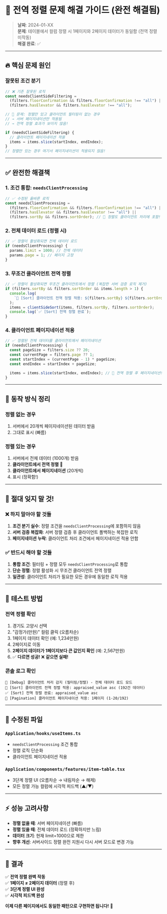 # 🚨 전역 정렬 문제 해결 가이드 (완전 해결됨)

> **날짜**: 2024-01-XX  
> **문제**: 테이블에서 컬럼 정렬 시 1페이지와 2페이지 데이터가 동일함 (전역 정렬 미작동)  
> **해결 완료**: ✅

---

## 🔥 **핵심 문제 원인**

### 잘못된 조건 분기

```typescript
// ❌ 기존 잘못된 로직
const needsClientSideFiltering =
  (filters.floorConfirmation && filters.floorConfirmation !== "all") ||
  (filters.hasElevator && filters.hasElevator !== "all");

// 🚨 문제: 정렬만 있고 클라이언트 필터링이 없는 경우
// → 서버 페이지네이션만 적용됨
// → 전역 정렬 효과가 보이지 않음!

if (needsClientSideFiltering) {
  // 클라이언트 페이지네이션 적용
  items = items.slice(startIndex, endIndex);
}
// 정렬만 있는 경우 여기서 페이지네이션이 적용되지 않음!
```

---

## ✅ **완전한 해결책**

### 1. 조건 통합: `needsClientProcessing`

```typescript
// ✅ 수정된 올바른 로직
const needsClientProcessing =
  (filters.floorConfirmation && filters.floorConfirmation !== "all") ||
  (filters.hasElevator && filters.hasElevator !== "all") ||
  (filters.sortBy && filters.sortOrder); // 🎯 정렬도 클라이언트 처리에 포함!
```

### 2. 전체 데이터 로드 (정렬 시)

```typescript
// ✅ 정렬이 활성화되면 전체 데이터 로드
if (needsClientProcessing) {
  params.limit = 1000; // 전체 데이터
  params.page = 1; // 페이지 고정
}
```

### 3. 무조건 클라이언트 전역 정렬

```typescript
// ✅ 정렬이 활성화되면 무조건 클라이언트에서 정렬 (복잡한 서버 검증 로직 제거)
if (filters.sortBy && filters.sortOrder && items.length > 1) {
  console.log(
    `🔄 [Sort] 클라이언트 전역 정렬 적용: ${filters.sortBy} ${filters.sortOrder}`
  );
  items = clientSideSort(items, filters.sortBy, filters.sortOrder);
  console.log(`✅ [Sort] 전역 정렬 완료`);
}
```

### 4. 클라이언트 페이지네이션 적용

```typescript
// ✅ 정렬된 전체 데이터를 클라이언트에서 페이지네이션
if (needsClientProcessing) {
  const pageSize = filters.size ?? 20;
  const currentPage = filters.page ?? 1;
  const startIndex = (currentPage - 1) * pageSize;
  const endIndex = startIndex + pageSize;

  items = items.slice(startIndex, endIndex); // 🎯 전역 정렬 후 페이지네이션!
}
```

---

## 🎯 **동작 방식 정리**

### 정렬 없는 경우

1. 서버에서 20개씩 페이지네이션된 데이터 받음
2. 그대로 표시 (빠름)

### 정렬 있는 경우

1. 서버에서 전체 데이터 (1000개) 받음
2. **클라이언트에서 전역 정렬** 🎯
3. **클라이언트에서 페이지네이션** (20개씩)
4. 표시 (정확함!)

---

## 🚨 **절대 잊지 말 것!**

### ❌ **하지 말아야 할 것들**

1. **조건 분기 실수**: 정렬 조건을 `needsClientProcessing`에 포함하지 않음
2. **서버 검증 복잡화**: 서버 정렬 검증 후 클라이언트 폴백하는 복잡한 로직
3. **페이지네이션 누락**: 클라이언트 처리 조건에서 페이지네이션 적용 안함

### ✅ **반드시 해야 할 것들**

1. **통합 조건**: 필터링 + 정렬 모두 `needsClientProcessing`로 통합
2. **단순 정렬**: 정렬 활성화 시 무조건 클라이언트 전역 정렬
3. **일관성**: 클라이언트 처리가 필요한 모든 경우에 동일한 로직 적용

---

## 🧪 **테스트 방법**

### 전역 정렬 확인

1. 경기도 고양시 선택
2. "감정가(만원)" 컬럼 클릭 (오름차순)
3. 1페이지 데이터 확인 (예: 1,234만원)
4. 2페이지로 이동
5. **2페이지 데이터가 1페이지보다 큰 값인지 확인** (예: 2,567만원)
6. ✅ **다르면 성공!** ❌ **같으면 실패!**

### 콘솔 로그 확인

```
🚨 [Debug] 클라이언트 처리 감지 (필터링/정렬) - 전체 데이터 로드 모드
🔄 [Sort] 클라이언트 전역 정렬 적용: appraised_value asc (192건 데이터)
✅ [Sort] 전역 정렬 완료: appraised_value asc
📄 [Pagination] 클라이언트 페이지네이션 적용: 1페이지 (1-20/192)
```

---

## 📂 **수정된 파일**

### `Application/hooks/useItems.ts`

- `needsClientProcessing` 조건 통합
- 정렬 로직 단순화
- 클라이언트 페이지네이션 적용

### `Application/components/features/item-table.tsx`

- 3단계 정렬 UI (오름차순 → 내림차순 → 해제)
- 모든 정렬 가능 컬럼에 시각적 피드백 (▲/▼)

---

## ⚡ **성능 고려사항**

- **정렬 없을 때**: 서버 페이지네이션 (빠름)
- **정렬 있을 때**: 전체 데이터 로드 (정확하지만 느림)
- **데이터 크기**: 현재 limit=1000으로 제한
- **향후 개선**: 서버사이드 정렬 완전 지원시 다시 서버 모드로 변경 가능

---

## 🎉 **결과**

✅ **전역 정렬 완벽 작동**  
✅ **1페이지 ≠ 2페이지 데이터** (정렬 후)  
✅ **3단계 정렬 UI 완성**  
✅ **시각적 피드백 완성**

**이제 다른 페이지에서도 동일한 패턴으로 구현하면 됩니다!** 🚀
